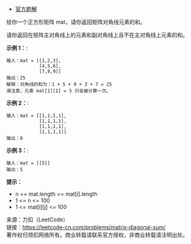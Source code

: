 * [官方题解](https://leetcode-cn.com/problems/matrix-diagonal-sum/solution/dai-ma-jian-bian-ji-bai-100-by-zjw1221/)

给你一个正方形矩阵 mat，请你返回矩阵对角线元素的和。

请你返回在矩阵主对角线上的元素和副对角线上且不在主对角线上元素的和。


**示例 1：**:<br>
```
输入：mat = [[1,2,3],
            [4,5,6],
            [7,8,9]]
输出：25
解释：对角线的和为：1 + 5 + 9 + 3 + 7 = 25
请注意，元素 mat[1][1] = 5 只会被计算一次。
```

**示例 2：**:<br>

```
输入：mat = [[1,1,1,1],
            [1,1,1,1],
            [1,1,1,1],
            [1,1,1,1]]
输出：8
```

**示例 3：**:<br>

```
输入：mat = [[5]]
输出：5
```

**提示：** <br>
* n == mat.length == mat[i].length
* 1 <= n <= 100
* 1 <= mat[i][j] <= 100


来源：力扣（LeetCode）<br>
链接：https://leetcode-cn.com/problems/matrix-diagonal-sum/<br>
著作权归领扣网络所有。商业转载请联系官方授权，非商业转载请注明出处。<br>